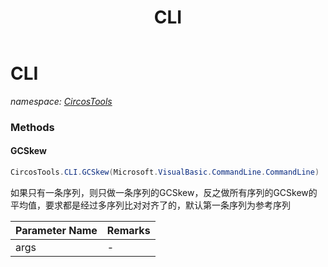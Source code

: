 ﻿---
title: CLI
---

# CLI
_namespace: [CircosTools](N-CircosTools.html)_



### Methods

#### GCSkew
```csharp
CircosTools.CLI.GCSkew(Microsoft.VisualBasic.CommandLine.CommandLine)
```
如果只有一条序列，则只做一条序列的GCSkew，反之做所有序列的GCSkew的平均值，要求都是经过多序列比对对齐了的，默认第一条序列为参考序列

|Parameter Name|Remarks|
|--------------|-------|
|args|-|





